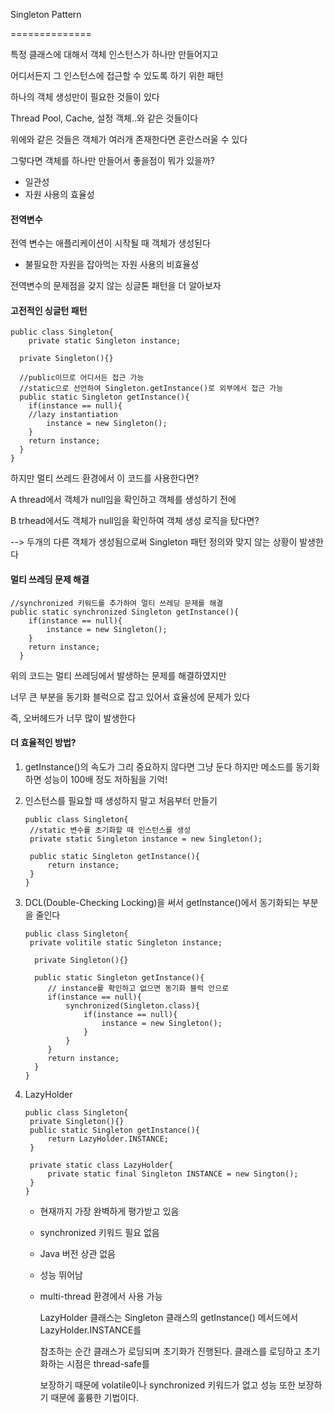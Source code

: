 Singleton Pattern

==============

특정 클래스에 대해서 객체 인스턴스가 하나만 만들어지고 

어디서든지 그 인스턴스에 접근할 수 있도록 하기 위한 패턴



하나의 객체 생성만이 필요한 것들이 있다

Thread Pool, Cache, 설정 객체..와 같은 것들이다

위에와 같은 것들은 객체가 여러개 존재한다면 혼란스러울 수 있다

그렇다면 객체를 하나만 만들어서 좋을점이 뭐가 있을까?

- 일관성
- 자원 사용의 효율성



#### 전역변수

전역 변수는 애플리케이션이 시작될 때 객체가 생성된다

- 불필요한 자원을 잡아먹는 자원 사용의 비효율성



전역변수의 문제점을 갖지 않는 싱글톤 패턴을 더 알아보자



#### 고전적인 싱글턴 패턴

```
public class Singleton{
	private static Singleton instance;
  
  private Singleton(){}
  
  //public이므로 어디서든 접근 가능
  //static으로 선언하여 Singleton.getInstance()로 외부에서 접근 가능
  public static Singleton getInstance(){
  	if(instance == null){
  	//lazy instantiation
  		instance = new Singleton();
  	}
  	return instance;
  }
}
```



하지만 멀티 쓰레드 환경에서 이 코드를 사용한다면?

A thread에서 객체가 null임을 확인하고 객체를 생성하기 전에

B trhead에서도 객체가 null임을 확인하여 객체 생성 로직을 탔다면?

--> 두개의 다른 객체가 생성됨으로써 Singleton 패턴 정의와 맞지 않는 상황이 발생한다



#### 멀티 쓰레딩 문제 해결

```
//synchronized 키워드를 추가하여 멀티 쓰레딩 문제를 해결
public static synchronized Singleton getInstance(){
  	if(instance == null){
  		instance = new Singleton();
  	}
  	return instance;
  }
```

위의 코드는 멀티 쓰레딩에서 발생하는 문제를 해결하였지만

너무 큰 부분을 동기화 블럭으로 잡고 있어서 효율성에 문제가 있다

즉, 오버헤드가 너무 많이 발생한다



#### 더 효율적인 방법?

1. getInstance()의 속도가 그리 중요하지 않다면 그냥 둔다
   하지만 메소드를 동기화하면 성능이 100배 정도 저하됨을 기억!

2. 인스턴스를 필요할 때 생성하지 말고 처음부터 만들기

   ```
   public class Singleton{
   	//static 변수를 초기화할 때 인스턴스를 생성
   	private static Singleton instance = new Singleton();
   	
   	public static Singleton getInstance(){
   		return instance;
   	}
   }
   ```

   

3. DCL(Double-Checking Locking)을 써서 getInstance()에서 동기화되는 부분을 줄인다

   ```
   public class Singleton{
   	private volitile static Singleton instance;
     
     private Singleton(){}
     
     public static Singleton getInstance(){
     	// instance를 확인하고 없으면 동기화 블럭 안으로
     	if(instance == null){
     		synchronized(Singleton.class){
     			if(instance == null){
     				instance = new Singleton();
     			}
     		}
     	}
     	return instance;
     }
   }
   ```

   

4. LazyHolder

   ```
   public class Singleton{
   	private Singleton(){}
   	public static Singleton getInstance(){
   		return LazyHolder.INSTANCE;
   	}
   	
   	private static class LazyHolder{
   		private static final Singleton INSTANCE = new Sington();
   	}
   }
   ```

   - 현재까지 가장 완벽하게 평가받고 있음

   - synchronized 키워드 필요 없음

   - Java 버전 상관 없음

   - 성능 뛰어남

   - multi-thread 환경에서 사용 가능

     LazyHolder 클래스는 Singleton 클래스의 getInstance() 메서드에서 LazyHolder.INSTANCE를

     참조하는 순간 클래스가 로딩되며 초기화가 진행된다. 클래스를 로딩하고 초기화하는 시점은 thread-safe를

     보장하기 때문에 volatile이나 synchronized 키워드가 없고 성능 또한 보장하기 때문에 훌륭한 기법이다.

